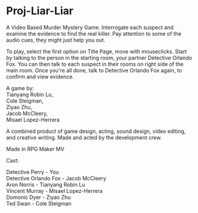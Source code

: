 # Proj-Liar-Liar
A Video Based Murder Mystery Game. Interrogate each suspect and examine the evidence to find the real killer. Pay attention to some of the audio cues, they might just help you out.

To play, select the first option on Title Page, move with mouseclicks.
Start by talking to the person in the starting room, your partner Detective Orlando Fox.
You can then talk to each suspect in their rooms on right side of the main room.
Once you're all done, talk to Detective Orlando Fox again, to confirm and view evidence.

A game by:\
Tianyang Robin Lu,\
Cole Steigman,\
Ziyao Zhu,\
Jacob McCleery,\
Misael Lopez-Herrera


A combined product of game design, acting, sound design, video editing, and creative writing. Made and acted by the development crew.

Made in RPG Maker MV

Cast:

Detective Perry - You\
Detective Orlando Fox - Jacob McCleery\
Aron Norris - Tianyang Robin Lu\
Vincent Murray - Misael Lopez-Herrera\
Domonic Dyer - Ziyao Zhu\
Ted Swan - Cole Steigman
